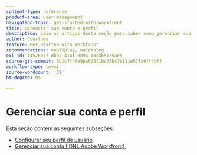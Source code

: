 ```yaml
---
content-type: reference
product-area: user-management
navigation-topic: get-started-with-workfront
title: Gerenciar sua conta e perfil
description: Leia os artigos desta seção para saber como gerenciar sua conta do  [!DNL Workfront]  e seu perfil de usuário.
author: Courtney
feature: Get Started with Workfront
recommendations: noDisplay, noCatalog
exl-id: 14528077-dbb7-41af-889a-18cab5135ae5
source-git-commit: 8b1c7f4fa96a6d5f1bc7fbc7ef11e57fa9ff4bff
workflow-type: tm+mt
source-wordcount: '39'
ht-degree: 0%

---
```


# Gerenciar sua conta e perfil

Esta seção contém as seguintes subseções:

* [Configurar seu perfil de usuário](../../workfront-basics/manage-your-account-and-profile/configuring-your-user-profile/configure-user-profile.md)
* [Gerenciar sua conta  [!DNL Adobe Workfront] &#x200B;](../../workfront-basics/manage-your-account-and-profile/managing-your-workfront-account/manage-workfront-account.md)
